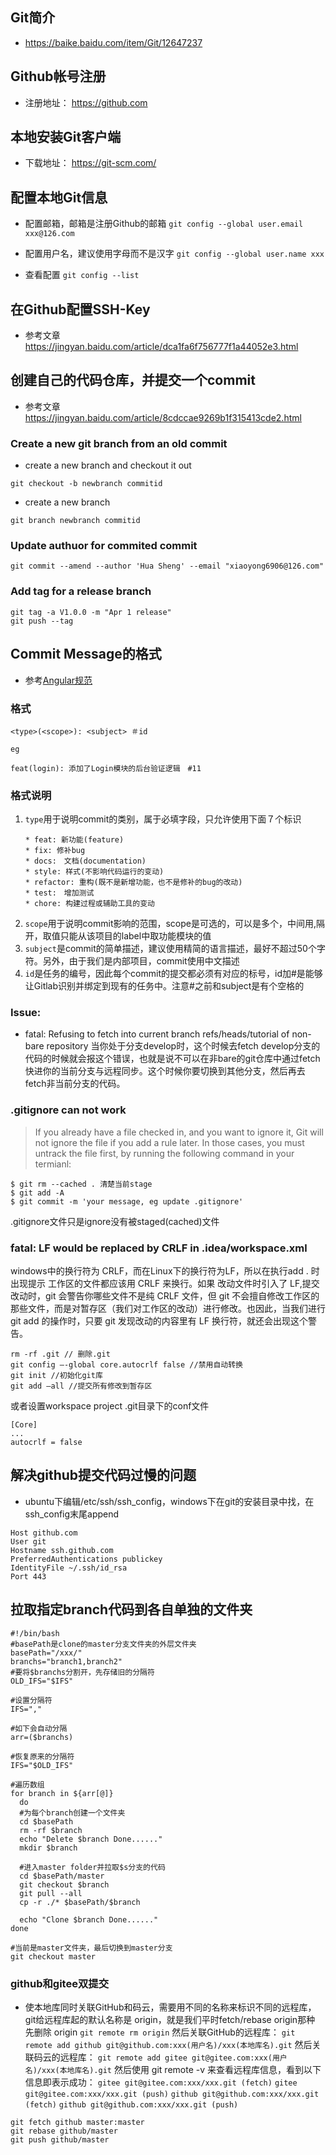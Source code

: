 ## Git简介
* https://baike.baidu.com/item/Git/12647237

## Github帐号注册
* 注册地址： https://github.com

## 本地安装Git客户端
* 下载地址： https://git-scm.com/

## 配置本地Git信息
* 配置邮箱，邮箱是注册Github的邮箱 `git config --global user.email xxx@126.com`

* 配置用户名，建议使用字母而不是汉字 `git config --global user.name xxx`

* 查看配置 `git config --list`

## 在Github配置SSH-Key
* 参考文章 https://jingyan.baidu.com/article/dca1fa6f756777f1a44052e3.html

## 创建自己的代码仓库，并提交一个commit
* 参考文章 https://jingyan.baidu.com/article/8cdccae9269b1f315413cde2.html


### Create a new git branch from an old commit

* create a new branch and checkout it out

```shell
git checkout -b newbranch commitid
```

* create a new branch

```shell
git branch newbranch commitid
```

### Update authuor for commited commit

```shell
git commit --amend --author 'Hua Sheng' --email "xiaoyong6906@126.com"
```
### Add tag for a release branch
```shell
git tag -a V1.0.0 -m "Apr 1 release"
git push --tag
```

## Commit Message的格式
* 参考[Angular规范](https://docs.google.com/document/d/1QrDFcIiPjSLDn3EL15IJygNPiHORgU1_OOAqWjiDU5Y/edit#heading=h.greljkmo14y0)

### 格式
```
<type>(<scope>): <subject> ＃id
```
`eg`
```
feat(login): 添加了Login模块的后台验证逻辑　#11
```

### 格式说明

1. `type`用于说明commit的类别，属于必填字段，只允许使用下面７个标识
    ```
    * feat: 新功能(feature)
    * fix: 修补bug
    * docs:　文档(documentation)
    * style: 样式(不影响代码运行的变动)
    * refactor: 重构(既不是新增功能，也不是修补的bug的改动)
    * test:　增加测试
    * chore: 构建过程或辅助工具的变动
    ```
2. `scope`用于说明commit影响的范围，scope是可选的，可以是多个，中间用,隔开，取值只能从该项目的label中取功能模块的值
3. `subject`是commit的简单描述，建议使用精简的语言描述，最好不超过50个字符。另外，由于我们是内部项目，commit使用中文描述
4. `id`是任务的编号，因此每个commit的提交都必须有对应的标号，id加#是能够让Gitlab识别并绑定到现有的任务中。注意#之前和subject是有个空格的


### Issue:

* fatal: Refusing to fetch into current branch refs/heads/tutorial of non-bare repository
当你处于分支develop时，这个时候去fetch develop分支的代码的时候就会报这个错误，也就是说不可以在非bare的git仓库中通过fetch快进你的当前分支与远程同步。这个时候你要切换到其他分支，然后再去fetch非当前分支的代码。

### .gitignore can not work
> If you already have a file checked in, and you want to ignore it, Git will not ignore the file if you add a rule later. In those cases, you must untrack the file first, by running the following command in your termianl:
```
$ git rm --cached . 清楚当前stage
$ git add -A
$ git commit -m 'your message, eg update .gitignore'
```
.gitignore文件只是ignore没有被staged(cached)文件

### fatal: LF would be replaced by CRLF in .idea/workspace.xml
windows中的换行符为 CRLF，而在Linux下的换行符为LF，所以在执行add . 时出现提示
工作区的文件都应该用 CRLF 来换行。如果
改动文件时引入了 LF,提交改动时，git 会警告你哪些文件不是纯 CRLF 文件，但 git 不会擅自修改工作区的那些文件，而是对暂存区（我们对工作区的改动）进行修改。也因此，当我们进行 git add 的操作时，只要 git 发现改动的内容里有 LF 换行符，就还会出现这个警告。

```
rm -rf .git // 删除.git
git config –-global core.autocrlf false //禁用自动转换
git init //初始化git库
git add –all //提交所有修改到暂存区
```

或者设置workspace project .git目录下的conf文件
```
[Core]
...
autocrlf = false
```

## 解决github提交代码过慢的问题
* ubuntu下编辑/etc/ssh/ssh_config，windows下在git的安装目录中找，在ssh_config末尾append
```
Host github.com
User git
Hostname ssh.github.com
PreferredAuthentications publickey
IdentityFile ~/.ssh/id_rsa
Port 443
```

## 拉取指定branch代码到各自单独的文件夹
```shell
#!/bin/bash
#basePath是clone的master分支文件夹的外层文件夹
basePath="/xxx/"
branchs="branch1,branch2"
#要将$branchs分割开，先存储旧的分隔符
OLD_IFS="$IFS"

#设置分隔符
IFS=","

#如下会自动分隔
arr=($branchs)

#恢复原来的分隔符
IFS="$OLD_IFS"

#遍历数组
for branch in ${arr[@]}
  do
  #为每个branch创建一个文件夹
  cd $basePath
  rm -rf $branch
  echo "Delete $branch Done......"
  mkdir $branch

  #进入master folder并拉取$s分支的代码
  cd $basePath/master
  git checkout $branch
  git pull --all
  cp -r ./* $basePath/$branch

  echo "Clone $branch Done......"
done

#当前是master文件夹，最后切换到master分支
git checkout master
```

### github和gitee双提交
* 使本地库同时关联GitHub和码云，需要用不同的名称来标识不同的远程库，git给远程库起的默认名称是 origin，就是我们平时fetch/rebase origin那种
先删除 origin
`git remote rm origin`
然后关联GitHub的远程库：
`git remote add github git@github.com:xxx(用户名)/xxx(本地库名).git`
然后关联码云的远程库：
`git remote add gitee git@gitee.com:xxx(用户名)/xxx(本地库名).git`
然后使用 git remote -v 来查看远程库信息，看到以下信息即表示成功：
`gitee git@gitee.com:xxx/xxx.git (fetch)`
`gitee git@gitee.com:xxx/xxx.git (push)`
`github git@github.com:xxx/xxx.git (fetch)`
`github git@github.com:xxx/xxx.git (push)`
```
git fetch github master:master
git rebase github/master
git push github/master
```